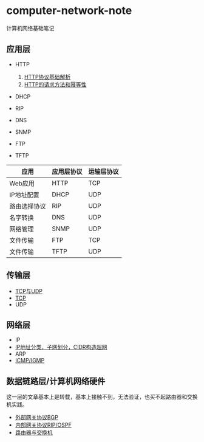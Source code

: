 # computer-network-note
计算机网络基础笔记
## 应用层
- HTTP
  1. [HTTP协议基础解析](https://github.com/orochiZhang/computer-network-note/blob/master/Applicationlayer/HTTP_data_structure.md)
  2. [HTTP的请求方法和幂等性](https://github.com/orochiZhang/computer-network-note/blob/master/Applicationlayer/HTTP_Method_Idempotent.md)

- DHCP
- RIP
- DNS
- SNMP
- FTP
- TFTP

应用 | 应用层协议 | 运输层协议
---|---|---
Web应用     | HTTP| TCP
IP地址配置  | DHCP| UDP
路由选择协议| RIP | UDP
名字转换    | DNS | UDP
网络管理    | SNMP| UDP
文件传输    | FTP | TCP
文件传输    | TFTP| UDP

## 传输层
- [TCP与UDP](https://github.com/orochiZhang/computer-network-note/blob/master/Transportlayer/TCP_and_UDP.md)
- [TCP](https://github.com/orochiZhang/computer-network-note/blob/master/Transportlayer/TCP.md)
- UDP

## 网络层
- IP
- [IP地址分类，子网划分，CIDR构造超网](https://github.com/orochiZhang/computer-network-note/blob/master/Networklayer/IP_address.md)
- ARP
- [ICMP/IGMP](https://github.com/orochiZhang/computer-network-note/blob/master/Networklayer/ICMP_and_IGMP.md)

## 数据链路层/计算机网络硬件
这一层的文章基本上是转载，基本上接触不到，无法验证，也买不起路由器和交换机实践。
- [外部网关协议BGP](https://github.com/orochiZhang/computer-network-note/blob/master/DataLinkLayer/BGP.md)
- [内部网关协议RIP/OSPF](https://github.com/orochiZhang/computer-network-note/blob/master/DataLinkLayer/RIP_and_OSPF.md)
- [路由器与交换机](https://github.com/orochiZhang/computer-network-note/blob/master/DataLinkLayer/Router_and_Switch.md)

